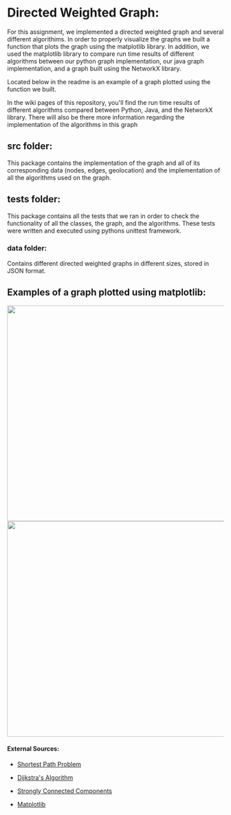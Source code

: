 # Directed Weighted Graph: 

For this assignment, we implemented a directed weighted graph and several different algorithims. In order to properly visualize the graphs we built a function that plots the graph using the matplotlib library. In addition, we used the matplotlib library to compare run time results of different algorithms between our python graph implementation, our java graph implementation, and a graph built using the NetworkX library. 

Located below in the readme is an example of a graph plotted using the function we built.

In the wiki pages of this repository, you'll find the run time results of different algorithms compared between Python, Java, and the NetworkX library. There will also be there more information regarding the implementation of the algorithms in this graph



## src folder:

This package contains the implementation of the graph and all of its corresponding data (nodes, edges, geolocation) and the implementation of all the algorithms used on the graph.

## tests folder:  

This package contains all the tests that we ran in order to check the functionality of all the classes, the graph, and the algorithms. These tests were written and executed using pythons unittest framework. 

### data folder:

Contains different directed weighted graphs in different sizes, stored in JSON format.

## Examples of a graph plotted using matplotlib:
<img src="https://user-images.githubusercontent.com/57404551/104134372-cecf7d80-5391-11eb-8d4e-8173f34043ee.png" width="700" height="500">
    
<img src="https://user-images.githubusercontent.com/57404551/104134417-076f5700-5392-11eb-9258-7a58e5ec5ea3.png" width="700" height="500">





#### External Sources:

- [Shortest Path Problem](https://en.wikipedia.org/wiki/Shortest_path_problem)

- [Dijkstra's Algorithm](https://en.wikipedia.org/wiki/Dijkstra%27s_algorithm)

- [Strongly Connected Components](https://en.wikipedia.org/wiki/Strongly_connected_component)

- [Matplotlib](https://matplotlib.org/)

  

  





